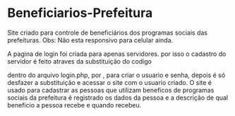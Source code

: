 # Beneficiarios-Prefeitura
Site criado para controle de beneficiários dos programas sociais das prefeituras.
Obs: Não esta responsivo para celular ainda.

A pagina de login foi criada para apenas servidores.
por isso  o cadastro do servidor é feito atraves da substituição do codigo <form method="post" action="<?=$base;?>/login_action.php"> dentro do arquivo login.php,
por <form method="post" action="<?=$base;?>/inserir_login.php">, para criar o usuario e senha, depois é só desfazer a substituição e acessar o site com o usuario criado.
O site é usado para cadastrar as pessoas que utilizam beneficos de programas sociais da prefeitura é registrado os dados da pessoa e a descrição de qual beneficio a pessoa recebe e quando recebeu.





